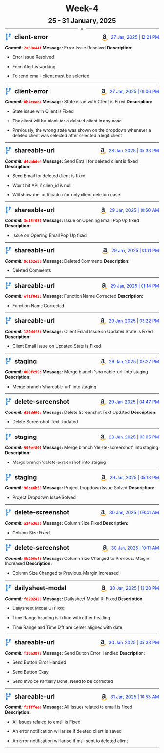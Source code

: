 <h1 style="text-align:center; margin-bottom:10px">Week-4</h1>
<h2 style="text-align:center; margin:0px">25 - 31 January, 2025</h2>
<div style="display: flex; align-items: center; justify-content: center;">
  <hr style="flex: 1; background-color: gray;" />
  <span style="padding: 0 10px;font-weight:bold; color:gray">o</span>
  <hr style="flex: 1; background-color: gray;" />
</div>

<div style="display: flex; justify-content: space-between; align-items:end;">
  <div style="display:flex">
      <img src="../assets/branch.svg" alt="GitHub Logo"  style="width:20px; margin:0 10px 0 0">
      <h3 style="margin: 0; padding:0; font-weight: bold; font-size:20px;">client-error</h3>
  </div>
  <div style="display:flex">
  <img src="../assets/amazon.svg" alt="Amazon Logo" style="width:20px">
    <span style="color:rgb(16, 54, 226); text-align: right; margin:0 0 0 10px; padding:0px;">27 Jan, 2025 | 12:21 PM</span>
  </div>
</div>

**_Commit:_** <code style="color: red; font-weight: bold;">2a50e44f</code>
**Message:** Error Issue Resolved
**Description:**
- Error Issue Resolved

-  Form Alert is working
-  To send email, client must be selected
---
<div style="display: flex; justify-content: space-between; align-items:end;">
  <div style="display:flex">
      <img src="../assets/branch.svg" alt="GitHub Logo"  style="width:20px; margin:0 10px 0 0">
      <h3 style="margin: 0; padding:0; font-weight: bold; font-size:20px;">client-error</h3>
  </div>
  <div style="display:flex">
  <img src="../assets/amazon.svg" alt="Amazon Logo" style="width:20px">
    <span style="color:rgb(16, 54, 226); text-align: right; margin:0 0 0 10px; padding:0px;">27 Jan, 2025 | 01:06 PM</span>
  </div>
</div>

**_Commit:_** <code style="color: red; font-weight: bold;">0b4ceade</code>
**Message:** State issue with Client is Fixed
**Description:**
- State issue with Client is Fixed

- The client will be blank for a deleted client in any case
- Previously, the wrong state was shown on the dropdown whenever a deleted client was selected after selected a legit client
---
<div style="display: flex; justify-content: space-between; align-items:end;">
  <div style="display:flex">
      <img src="../assets/branch.svg" alt="GitHub Logo"  style="width:20px; margin:0 10px 0 0">
      <h3 style="margin: 0; padding:0; font-weight: bold; font-size:20px;">shareable-url</h3>
  </div>
  <div style="display:flex">
  <img src="../assets/amazon.svg" alt="Amazon Logo" style="width:20px">
    <span style="color:rgb(16, 54, 226); text-align: right; margin:0 0 0 10px; padding:0px;">28 Jan, 2025 | 05:33 PM</span>
  </div>
</div>

**_Commit:_** <code style="color: red; font-weight: bold;">d4dabde4</code>
**Message:** Send Email for deleted client is fixed
**Description:**
- Send Email for deleted client is fixed

- Won't hit API if clien_id is null
- Will show the notification for only client deletion case.
---
<div style="display: flex; justify-content: space-between; align-items:end;">
  <div style="display:flex">
      <img src="../assets/branch.svg" alt="GitHub Logo"  style="width:20px; margin:0 10px 0 0">
      <h3 style="margin: 0; padding:0; font-weight: bold; font-size:20px;">shareable-url</h3>
  </div>
  <div style="display:flex">
  <img src="../assets/amazon.svg" alt="Amazon Logo" style="width:20px">
    <span style="color:rgb(16, 54, 226); text-align: right; margin:0 0 0 10px; padding:0px;">29 Jan, 2025 | 10:50 AM</span>
  </div>
</div>

**_Commit:_** <code style="color: red; font-weight: bold;">3e15f050</code>
**Message:** Issue on Opening Email Pop Up fixed
**Description:**
- Issue on Opening Email Pop Up fixed
---
<div style="display: flex; justify-content: space-between; align-items:end;">
  <div style="display:flex">
      <img src="../assets/branch.svg" alt="GitHub Logo"  style="width:20px; margin:0 10px 0 0">
      <h3 style="margin: 0; padding:0; font-weight: bold; font-size:20px;">shareable-url</h3>
  </div>
  <div style="display:flex">
  <img src="../assets/amazon.svg" alt="Amazon Logo" style="width:20px">
    <span style="color:rgb(16, 54, 226); text-align: right; margin:0 0 0 10px; padding:0px;">29 Jan, 2025 | 01:11 PM</span>
  </div>
</div>

**_Commit:_** <code style="color: red; font-weight: bold;">8c152e5b</code>
**Message:** Deleted Comments
**Description:**
- Deleted Comments
---
<div style="display: flex; justify-content: space-between; align-items:end;">
  <div style="display:flex">
      <img src="../assets/branch.svg" alt="GitHub Logo"  style="width:20px; margin:0 10px 0 0">
      <h3 style="margin: 0; padding:0; font-weight: bold; font-size:20px;">shareable-url</h3>
  </div>
  <div style="display:flex">
  <img src="../assets/amazon.svg" alt="Amazon Logo" style="width:20px">
    <span style="color:rgb(16, 54, 226); text-align: right; margin:0 0 0 10px; padding:0px;">29 Jan, 2025 | 01:14 PM</span>
  </div>
</div>

**_Commit:_** <code style="color: red; font-weight: bold;">ef1f0423</code>
**Message:** Function Name Corrected
**Description:**
- Function Name Corrected
---
<div style="display: flex; justify-content: space-between; align-items:end;">
  <div style="display:flex">
      <img src="../assets/branch.svg" alt="GitHub Logo"  style="width:20px; margin:0 10px 0 0">
      <h3 style="margin: 0; padding:0; font-weight: bold; font-size:20px;">shareable-url</h3>
  </div>
  <div style="display:flex">
  <img src="../assets/amazon.svg" alt="Amazon Logo" style="width:20px">
    <span style="color:rgb(16, 54, 226); text-align: right; margin:0 0 0 10px; padding:0px;">29 Jan, 2025 | 03:22 PM</span>
  </div>
</div>

**_Commit:_** <code style="color: red; font-weight: bold;">120d4f3b</code>
**Message:** Client Email Issue on Updated State is Fixed
**Description:**
- Client Email Issue on Updated State is Fixed
---
<div style="display: flex; justify-content: space-between; align-items:end;">
  <div style="display:flex">
      <img src="../assets/branch.svg" alt="GitHub Logo"  style="width:20px; margin:0 10px 0 0">
      <h3 style="margin: 0; padding:0; font-weight: bold; font-size:20px;">staging</h3>
  </div>
  <div style="display:flex">
  <img src="../assets/amazon.svg" alt="Amazon Logo" style="width:20px">
    <span style="color:rgb(16, 54, 226); text-align: right; margin:0 0 0 10px; padding:0px;">29 Jan, 2025 | 03:27 PM</span>
  </div>
</div>

**_Commit:_** <code style="color: red; font-weight: bold;">000fc99d</code>
**Message:** Merge branch 'shareable-url' into staging
**Description:**
- Merge branch 'shareable-url' into staging
---
<div style="display: flex; justify-content: space-between; align-items:end;">
  <div style="display:flex">
      <img src="../assets/branch.svg" alt="GitHub Logo"  style="width:20px; margin:0 10px 0 0">
      <h3 style="margin: 0; padding:0; font-weight: bold; font-size:20px;">delete-screenshot</h3>
  </div>
  <div style="display:flex">
  <img src="../assets/amazon.svg" alt="Amazon Logo" style="width:20px">
    <span style="color:rgb(16, 54, 226); text-align: right; margin:0 0 0 10px; padding:0px;">29 Jan, 2025 | 04:47 PM</span>
  </div>
</div>

**_Commit:_** <code style="color: red; font-weight: bold;">d16dd90a</code>
**Message:** Delete Screenshot Text Updated
**Description:**
- Delete Screenshot Text Updated
---
<div style="display: flex; justify-content: space-between; align-items:end;">
  <div style="display:flex">
      <img src="../assets/branch.svg" alt="GitHub Logo"  style="width:20px; margin:0 10px 0 0">
      <h3 style="margin: 0; padding:0; font-weight: bold; font-size:20px;">staging</h3>
  </div>
  <div style="display:flex">
  <img src="../assets/amazon.svg" alt="Amazon Logo" style="width:20px">
    <span style="color:rgb(16, 54, 226); text-align: right; margin:0 0 0 10px; padding:0px;">29 Jan, 2025 | 05:05 PM</span>
  </div>
</div>

**_Commit:_** <code style="color: red; font-weight: bold;">999ef801</code>
**Message:** Merge branch 'delete-screenshot' into staging
**Description:**
- Merge branch 'delete-screenshot' into staging
---
<div style="display: flex; justify-content: space-between; align-items:end;">
  <div style="display:flex">
      <img src="../assets/branch.svg" alt="GitHub Logo"  style="width:20px; margin:0 10px 0 0">
      <h3 style="margin: 0; padding:0; font-weight: bold; font-size:20px;">staging</h3>
  </div>
  <div style="display:flex">
  <img src="../assets/amazon.svg" alt="Amazon Logo" style="width:20px">
    <span style="color:rgb(16, 54, 226); text-align: right; margin:0 0 0 10px; padding:0px;">29 Jan, 2025 | 05:13 PM</span>
  </div>
</div>

**_Commit:_** <code style="color: red; font-weight: bold;">96ce6b59</code>
**Message:** Project Dropdown Issue Solved
**Description:**
- Project Dropdown Issue Solved
---
<div style="display: flex; justify-content: space-between; align-items:end;">
  <div style="display:flex">
      <img src="../assets/branch.svg" alt="GitHub Logo"  style="width:20px; margin:0 10px 0 0">
      <h3 style="margin: 0; padding:0; font-weight: bold; font-size:20px;">delete-screenshot</h3>
  </div>
  <div style="display:flex">
  <img src="../assets/amazon.svg" alt="Amazon Logo" style="width:20px">
    <span style="color:rgb(16, 54, 226); text-align: right; margin:0 0 0 10px; padding:0px;">30 Jan, 2025 | 09:41 AM</span>
  </div>
</div>

**_Commit:_** <code style="color: red; font-weight: bold;">a24e3638</code>
**Message:** Column Size Fixed
**Description:**
- Column Size Fixed
---
<div style="display: flex; justify-content: space-between; align-items:end;">
  <div style="display:flex">
      <img src="../assets/branch.svg" alt="GitHub Logo"  style="width:20px; margin:0 10px 0 0">
      <h3 style="margin: 0; padding:0; font-weight: bold; font-size:20px;">delete-screenshot</h3>
  </div>
  <div style="display:flex">
  <img src="../assets/amazon.svg" alt="Amazon Logo" style="width:20px">
    <span style="color:rgb(16, 54, 226); text-align: right; margin:0 0 0 10px; padding:0px;">30 Jan, 2025 | 10:11 AM</span>
  </div>
</div>

**_Commit:_** <code style="color: red; font-weight: bold;">8b208efb</code>
**Message:** Column Size Changed to Previous. Margin Increased
**Description:**
- Column Size Changed to Previous. Margin Increased
---
<div style="display: flex; justify-content: space-between; align-items:end;">
  <div style="display:flex">
      <img src="../assets/branch.svg" alt="GitHub Logo"  style="width:20px; margin:0 10px 0 0">
      <h3 style="margin: 0; padding:0; font-weight: bold; font-size:20px;">dailysheet-modal</h3>
  </div>
  <div style="display:flex">
  <img src="../assets/amazon.svg" alt="Amazon Logo" style="width:20px">
    <span style="color:rgb(16, 54, 226); text-align: right; margin:0 0 0 10px; padding:0px;">30 Jan, 2025 | 12:28 PM</span>
  </div>
</div>

**_Commit:_** <code style="color: red; font-weight: bold;">f8292420</code>
**Message:** Dailysheet Modal UI Fixed
**Description:**
- Dailysheet Modal UI Fixed

- Time Range heading is in line with other heading
- Time Range and Time Diff are center aligned with date
---
<div style="display: flex; justify-content: space-between; align-items:end;">
  <div style="display:flex">
      <img src="../assets/branch.svg" alt="GitHub Logo"  style="width:20px; margin:0 10px 0 0">
      <h3 style="margin: 0; padding:0; font-weight: bold; font-size:20px;">shareable-url</h3>
  </div>
  <div style="display:flex">
  <img src="../assets/amazon.svg" alt="Amazon Logo" style="width:20px">
    <span style="color:rgb(16, 54, 226); text-align: right; margin:0 0 0 10px; padding:0px;">30 Jan, 2025 | 05:33 PM</span>
  </div>
</div>

**_Commit:_** <code style="color: red; font-weight: bold;">f18a3877</code>
**Message:** Send Button Error Handled
**Description:**
- Send Button Error Handled

- Send Button Okay
- Send Invoice Partially Done. Need to be corrected
---
<div style="display: flex; justify-content: space-between; align-items:end;">
  <div style="display:flex">
      <img src="../assets/branch.svg" alt="GitHub Logo"  style="width:20px; margin:0 10px 0 0">
      <h3 style="margin: 0; padding:0; font-weight: bold; font-size:20px;">shareable-url</h3>
  </div>
  <div style="display:flex">
  <img src="../assets/amazon.svg" alt="Amazon Logo" style="width:20px">
    <span style="color:rgb(16, 54, 226); text-align: right; margin:0 0 0 10px; padding:0px;">31 Jan, 2025 | 10:53 AM</span>
  </div>
</div>

**_Commit:_** <code style="color: red; font-weight: bold;">f3fffeec</code>
**Message:** All Issues related to email is Fixed
**Description:**
- All Issues related to email is Fixed

- An error notification will arise if deleted client is saved
- An error notification will arise if mail sent to deleted client
---
